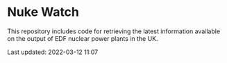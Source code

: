 # Nuke Watch

This repository includes code for retrieving the latest information available on the output of EDF nuclear power plants in the UK.

Last updated: 2022-03-12 11:07